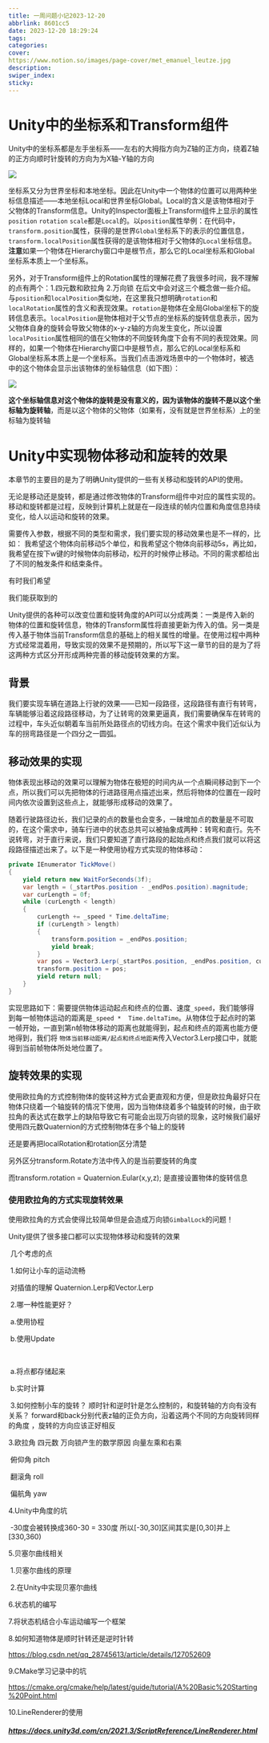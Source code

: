 ```yaml
---
title: 一周问题小记2023-12-20
abbrlink: 8601cc5
date: 2023-12-20 18:29:24
tags:
categories:
cover:
https://www.notion.so/images/page-cover/met_emanuel_leutze.jpg
description:
swiper_index:
sticky:
---
```


# Unity中的坐标系和Transform组件

Unity中的坐标系都是左手坐标系——左右的大拇指方向为Z轴的正方向，绕着Z轴的正方向顺时针旋转的方向为为X轴-Y轴的方向

![](一周问题小记2023-12-20/1.png)

坐标系又分为世界坐标和本地坐标。因此在Unity中一个物体的位置可以用两种坐标信息描述——本地坐标Local和世界坐标Global。Local的含义是该物体相对于父物体的Transform信息。Unity的Inspector面板上Transform组件上显示的属性`position` `rotation` `scale`都是`Local`的。以`position`属性举例：在代码中，`transform.position`属性，获得的是世界`Global`坐标系下的表示的位置信息，`transform.localPosition`属性获得的是该物体相对于父物体的`Local`坐标信息。**注意**如果一个物体在Hierarchy窗口中是根节点，那么它的Local坐标系和Global坐标系本质上一个坐标系。

另外，对于Transform组件上的Rotation属性的理解花费了我很多时间，我不理解的点有两个：1.四元数和欧拉角 2.万向锁 在后文中会对这三个概念做一些介绍。与`position`和`localPosition`类似地，在这里我只想明确`rotation`和`localRotation`属性的含义和表现效果。`rotation`是物体在全局Global坐标下的旋转信息表示。`localPosition`是物体相对于父节点的坐标系的旋转信息表示，因为父物体自身的旋转会导致父物体的x-y-z轴的方向发生变化，所以设置`localPosition`属性相同的值在父物体的不同旋转角度下会有不同的表现效果。同样的，如果一个物体在Hierarchy窗口中是根节点，那么它的Local坐标系和Global坐标系本质上是一个坐标系。当我们点击游戏场景中的一个物体时，被选中的这个物体会显示出该物体的坐标轴信息（如下图）：

![](一周问题小记2023-12-20/image-20231225201612481.png)

**这个坐标轴信息对这个物体的旋转是没有意义的，因为该物体的旋转不是以这个坐标轴为旋转轴**，而是以这个物体的父物体（如果有，没有就是世界坐标系）上的坐标轴为旋转轴

# Unity中实现物体移动和旋转的效果

本章节的主要目的是为了明确Unity提供的一些有关移动和旋转的API的使用。

无论是移动还是旋转，都是通过修改物体的Transform组件中对应的属性实现的。移动和旋转都是过程，反映到计算机上就是在一段连续的帧内位置和角度信息持续变化，给人以运动和旋转的效果。

需要传入参数，根据不同的类型和需求，我们要实现的移动效果也是不一样的，比如： 我希望这个物体向前移动5个单位，和我希望这个物体向前移动5s，再比如，我希望在按下w键的时候物体向前移动，松开的时候停止移动。不同的需求都给出了不同的触发条件和结束条件。

有时我们希望

我们能获取到的

Unity提供的各种可以改变位置和旋转角度的API可以分成两类：一类是传入新的物体的位置和旋转信息，物体的Transform属性将直接更新为传入的值。另一类是传入基于物体当前Transform信息的基础上的相关属性的增量。在使用过程中两种方式经常混着用，导致实现的效果不是预期的，所以写下这一章节的目的是为了将这两种方式区分开形成两种完善的移动旋转效果的方案。

## 背景

我们要实现车辆在道路上行驶的效果——已知一段路径，这段路径有直行有转弯，车辆能够沿着这段路径移动，为了让转弯的效果更逼真，我们需要确保车在转弯的过程中，车头近似朝着车当前所处路径点的切线方向。在这个需求中我们近似认为车的拐弯路径是一个四分之一圆弧。

## 移动效果的实现

物体表现出移动的效果可以理解为物体在极短的时间内从一个点瞬间移动到下一个点，所以我们可以先把物体的行进路径用点描述出来，然后将物体的位置在一段时间内依次设置到这些点上，就能够形成移动的效果了。

随着行驶路径边长，我们记录的点的数量也会变多，一昧增加点的数量是不可取的，在这个需求中，骑车行进中的状态总共可以被抽象成两种：转弯和直行。先不说转弯，对于直行来说，我们只要知道了直行路段的起始点和终点我们就可以将这段路径描述出来了。以下是一种使用协程方式实现的物体移动：

```c#
private IEnumerator TickMove()
{
    yield return new WaitForSeconds(3f);
    var length = (_startPos.position - _endPos.position).magnitude;
    var curLength = 0f;
    while (curLength < length)
    {
        curLength += _speed * Time.deltaTime;
        if (curLength > length)
        {
            transform.position = _endPos.position;
            yield break;
        }
        var pos = Vector3.Lerp(_startPos.position, _endPos.position, curLength / length);
        transform.position = pos;
        yield return null;
    }
}
```

实现思路如下：需要提供物体运动起点和终点的位置、速度`_speed`，我们能够得到每一帧物体运动的距离是`_speed *  Time.deltaTime`。从物体位于起点时的第一帧开始，一直到第n帧物体移动的距离也就能得到，起点和终点的距离也能方便地得到，我们将 `物体当前移动距离/起点和终点地距离`传入Vector3.Lerp接口中，就能得到当前帧物体所处地位置了。

## 旋转效果的实现

使用欧拉角的方式控制物体的旋转这种方式会更直观和方便，但是欧拉角最好只在物体只绕着一个轴旋转的情况下使用，因为当物体绕着多个轴旋转的时候，由于欧拉角的表达式在数学上的缺陷导致它有可能会出现万向锁的现象，这时候我们最好使用四元数Quaternion的方式控制物体在多个轴上的旋转

还是要再把localRotation和rotation区分清楚

另外区分transform.Rotate方法中传入的是当前要旋转的角度

而transform.rotation = Quaternion.Eular(x,y,z); 是直接设置物体的旋转信息

### 使用欧拉角的方式实现旋转效果

使用欧拉角的方式会使得比较简单但是会造成万向锁`GimbalLock`的问题！

Unity提供了很多接口都可以实现物体移动和旋转的效果

​	几个考虑的点

​		1.如何让小车的运动流畅

​			对插值的理解 Quaternion.Lerp和Vector.Lerp

​		2.哪一种性能更好？

​			a.使用协程

​			b.使用Update

​	

​			a.将点都存储起来	

​			b.实时计算

​		3.如何控制小车的旋转？ 顺时针和逆时针是怎么控制的，和旋转轴的方向有没有关系？ forward和back分别代表z轴的正负方向，沿着这两个不同的方向旋转同样的角度 ，旋转的方向应该正好相反

3.欧拉角 四元数 万向锁产生的数学原因 向量左乘和右乘

​	俯仰角 pitch

​	翻滚角 roll

​	偏航角 yaw

4.Unity中角度的坑

​	-30度会被转换成360-30 = 330度 所以[-30,30]区间其实是[0,30]并上[330,360)

5.贝塞尔曲线相关

​	1.贝塞尔曲线的原理

​	2.在Unity中实现贝塞尔曲线

6.状态机的编写

7.将状态机结合小车运动编写一个框架

8.如何知道物体是顺时针转还是逆时针转

https://blog.csdn.net/qq_28745613/article/details/127052609



9.CMake学习记录中的坑

https://cmake.org/cmake/help/latest/guide/tutorial/A%20Basic%20Starting%20Point.html



10.LineRenderer的使用

##### https://docs.unity3d.com/cn/2021.3/ScriptReference/LineRenderer.html
